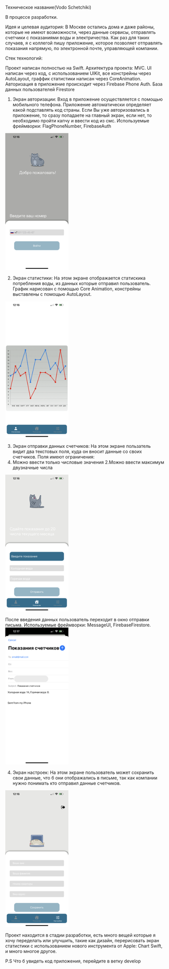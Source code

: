 Техническое название(Vodo Schetchiki)

В процессе разработки.

Идея и целевая аудитория:
В Москве остались дома и даже районы, которые не имеют возможности, 
через данные сервисы, отправлять счетчики с показаниями воды и электричества.
Как раз для таких случаев, я с коллегой пишу приложение, которое позволяет 
отправлять показания напрямую, по электронной почте, управляющей компании. 

Стек технологий: 

Проект написан полностью на Swift. 
Архитектура проекта:
MVC.
UI написан через код, с использованием UIKit, 
все констрейны через AutoLayout, граффик статистики написан через CoreAnimation.
Авторизация в приложение происходит через Firebase Phone Auth.
База данных пользователей Firestore

1. Экран авторизации:
Вход в приложение осуществляется с помощью мобильного телефона. 
Приложение автоматически определяет какой подставлять код страны. 
Если Вы уже авторизовались в приложение, то сразу попадаете на главный экран,
если нет, то необходимо пройти капчу и ввести код из смс.
Используемые фреймворки: FlagPhoneNumber, FirebaseAuth
<img src="https://github.com/AleksandrShlepkin/vodoSchetchiki/blob/main/vodoSchetchiki/Assets.xcassets/LoginView.PNG" width="200">

2. Экран статистики:
На этом экране отображается статискика потребления воды, из данных которые отправил пользователь. 
График нарисован с помощью Core Animation, констрейны выставлены с помощью AutoLayout.
<img src="https://github.com/AleksandrShlepkin/vodoSchetchiki/blob/main/vodoSchetchiki/Assets.xcassets/StatisticsView.PNG" width="200">

3. Экран отправки данных счетчиков:
На этом экране пользатель видит два текстовых поля,
куда он вносит данные со своих счетчиков.
Поля имеют ограничения: 
1. Можно ввести только числовые значения
2.Можно ввести максимум двузначные числа
<img src="https://github.com/AleksandrShlepkin/vodoSchetchiki/blob/main/vodoSchetchiki/Assets.xcassets/MainView.PNG" width="200">

После введения данных пользователь переходит в окно отправки письма.
Используемые фреймворки: MessageUI, FirebaseFirestore.
<img src="https://github.com/AleksandrShlepkin/vodoSchetchiki/blob/main/vodoSchetchiki/Assets.xcassets/MailView.PNG" width="200">

4. Экран настроек:
На этом экране пользователь может сохранить свои данные,
что б они отображались в письме,
так как компании нужно понимать кто отправил данные счетчиков.
<img src="https://github.com/AleksandrShlepkin/vodoSchetchiki/blob/main/vodoSchetchiki/Assets.xcassets/SettingsView.PNG" width="200">

Проект находится в стадии разработки, есть много вещей которые я хочу переделать или улучшить, такие как дизайн, перерисовать экран статистики
с использованием нового инструмента от Apple: Chart Swift, и много многое другое.


P.S Что б увидеть код приложения, перейдите в ветку develop
